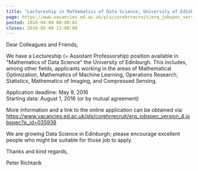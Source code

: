 ```yaml
---
title: "Lectureship in Mathematics of Data Science, University of Edinburgh"
page: https://www.vacancies.ed.ac.uk/pls/corehrrecruit/erq_jobspec_version_4.jobspec?p_id=035938
posted: 2016-04-09 08:00:02
closes: 2016-05-09 12:00:00
---
```


Dear Colleagues and Friends,

We have a Lectureship (= Assistant Professorship) position available in "Mathematics of Data Science" the University of Edinburgh. This includes, among other fields, applicants working in the areas of Mathematical Optimization, Mathematics of Machine Learning, Operations Research, Statistics, Mathematics of Imaging, and Compressed Sensing.  

Application deadline: May 9, 2016  
Starting data: August 1, 2016 (or by mutual agreement)  

More information and a link to the online application can be obtained via:  
<https://www.vacancies.ed.ac.uk/pls/corehrrecruit/erq_jobspec_version_4.jobspec?p_id=035938>

We are growing Data Science in Edinburgh; please encourage excellent people who might be suitable for those job to apply.  

Thanks and kind regards,  

Peter Richtarik


